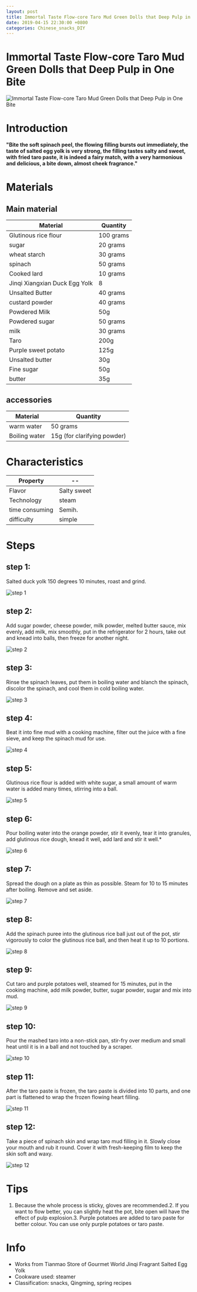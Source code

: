 ```yaml
---
layout: post
title: Immortal Taste Flow-core Taro Mud Green Dolls that Deep Pulp in One Bite
date: 2019-04-15 22:30:00 +0800
categories: Chinese_snacks_DIY
---
```


# Immortal Taste Flow-core Taro Mud Green Dolls that Deep Pulp in One Bite

![Immortal Taste Flow-core Taro Mud Green Dolls that Deep Pulp in One Bite]({{site.baseurl}}/img/452262/452262.jpg)

# Introduction

**"Bite the soft spinach peel, the flowing filling bursts out immediately, the taste of salted egg yolk is very strong, the filling tastes salty and sweet, with fried taro paste, it is indeed a fairy match, with a very harmonious and delicious, a bite down, almost cheek fragrance."**

# Materials


## Main material

Material|Quantity
--|--
Glutinous rice flour|100 grams
sugar|20 grams
wheat starch|30 grams
spinach|50 grams
Cooked lard|10 grams
Jinqi Xiangxian Duck Egg Yolk|8
Unsalted Butter|40 grams
custard powder|40 grams
Powdered Milk|50g
Powdered sugar|50 grams
milk|30 grams
Taro|200g
Purple sweet potato|125g
Unsalted butter|30g
Fine sugar|50g
butter|35g

## accessories

Material|Quantity
--|--
warm water|50 grams
Boiling water|15g (for clarifying powder)

# Characteristics

Property|--
--|--
Flavor|Salty sweet
Technology|steam
time consuming|Semih.
difficulty|simple

# Steps

## step 1:

Salted duck yolk 150 degrees 10 minutes, roast and grind.

![step 1]({{site.baseurl}}/img/452262/1.jpg)

## step 2:

Add sugar powder, cheese powder, milk powder, melted butter sauce, mix evenly, add milk, mix smoothly, put in the refrigerator for 2 hours, take out and knead into balls, then freeze for another night.

![step 2]({{site.baseurl}}/img/452262/2.jpg)

## step 3:

Rinse the spinach leaves, put them in boiling water and blanch the spinach, discolor the spinach, and cool them in cold boiling water.

![step 3]({{site.baseurl}}/img/452262/3.jpg)

## step 4:

Beat it into fine mud with a cooking machine, filter out the juice with a fine sieve, and keep the spinach mud for use.

![step 4]({{site.baseurl}}/img/452262/4.jpg)

## step 5:

Glutinous rice flour is added with white sugar, a small amount of warm water is added many times, stirring into a ball.

![step 5]({{site.baseurl}}/img/452262/5.jpg)

## step 6:

Pour boiling water into the orange powder, stir it evenly, tear it into granules, add glutinous rice dough, knead it well, add lard and stir it well.*

![step 6]({{site.baseurl}}/img/452262/6.jpg)

## step 7:

Spread the dough on a plate as thin as possible. Steam for 10 to 15 minutes after boiling. Remove and set aside.

![step 7]({{site.baseurl}}/img/452262/7.jpg)

## step 8:

Add the spinach puree into the glutinous rice ball just out of the pot, stir vigorously to color the glutinous rice ball, and then heat it up to 10 portions.

![step 8]({{site.baseurl}}/img/452262/8.jpg)

## step 9:

Cut taro and purple potatoes well, steamed for 15 minutes, put in the cooking machine, add milk powder, butter, sugar powder, sugar and mix into mud.

![step 9]({{site.baseurl}}/img/452262/9.jpg)

## step 10:

Pour the mashed taro into a non-stick pan, stir-fry over medium and small heat until it is in a ball and not touched by a scraper.

![step 10]({{site.baseurl}}/img/452262/10.jpg)

## step 11:

After the taro paste is frozen, the taro paste is divided into 10 parts, and one part is flattened to wrap the frozen flowing heart filling.

![step 11]({{site.baseurl}}/img/452262/11.jpg)

## step 12:

Take a piece of spinach skin and wrap taro mud filling in it. Slowly close your mouth and rub it round. Cover it with fresh-keeping film to keep the skin soft and waxy.

![step 12]({{site.baseurl}}/img/452262/12.jpg)

# Tips

1. Because the whole process is sticky, gloves are recommended.2. If you want to flow better, you can slightly heat the pot, bite open will have the effect of pulp explosion.3. Purple potatoes are added to taro paste for better colour. You can use only purple potatoes or taro paste.

# Info

- Works from Tianmao Store of Gourmet World Jinqi Fragrant Salted Egg Yolk
- Cookware used: steamer
- Classification: snacks, Qingming, spring recipes